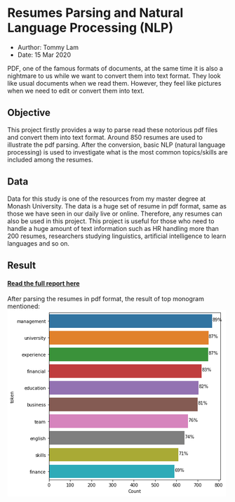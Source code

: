 # Resumes Parsing and Natural Language Processing (NLP)
- Aurthor: Tommy Lam
- Date: 15 Mar 2020

PDF, one of the famous formats of documents, at the same time it is also a nightmare to us while we want to convert them into text format. They look like usual documents when we read them. However, they feel like pictures when we need to edit or convert them into text.

## Objective
This project firstly provides a way to parse read these notorious pdf files and convert them into text format. Around 850 resumes are used to illustrate the pdf parsing. After the conversion, basic NLP (natural language processing) is used to investigate what is the most common topics/skills are included among the resumes.

## Data
Data for this study is one of the resources from my master degree at Monash University. The data is a huge set of resume in pdf format, same as those we have seen in our daily live or online. Therefore, any resumes can also be used in this project.
This project is useful for those who need to handle a huge amount of text information such as HR handling more than 200 resumes, researchers studying linguistics, artificial intelligence to learn languages and so on.

## Result

#### [Read the full report here](https://nbviewer.jupyter.org/github/tommy539/Data-Science-Project/blob/master/Resumes%20Parsing%20and%20Natural%20Language%20Processing%20%28NLP%29/Resumes%20Parsing%20and%20Natural%20Language%20Processing%20%28NLP%29.ipynb)
After parsing the resumes in pdf format, the result of top monogram mentioned:
![text](https://github.com/tommy539/Data-Science-Project/blob/master/Resumes%20Parsing%20and%20Natural%20Language%20Processing%20(NLP)/graphs/Monogram_chart.png "Top monogram mentioned")
